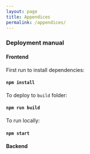 ```yaml
---
layout: page
title: Appendices
permalink: /appendices/
---
```


### Deployment manual

#### Frontend

First run to install dependencies:
#### `npm install`

To deploy to `build` folder:
#### `npm run build`

To run locally:
#### `npm start`


#### Backend
